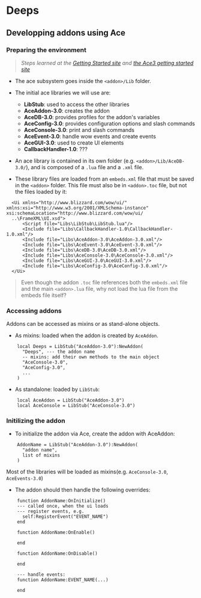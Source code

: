 # Deeps #

## Developping addons using Ace

### Preparing the environment

> *Steps learned at the
[Getting Started site](https://wow.gamepedia.com/WelcomeHome_-_Your_first_Ace3_Addon)
and
[the Ace3 getting started site](https://www.wowace.com/projects/ace3/pages/getting-started)*

- The ace subsystem goes inside the `<addon>/Lib` folder.
- The initial ace libraries we will use are:
    - **LibStub**:
      used to access the other libraries
    - **AceAddon-3.0**:
      creates the addon
    - **AceDB-3.0**:
      provides profiles for the addon's variables
    - **AceConfig-3.0**:
      provides configuration options and slash commands
    - **AceConsole-3.0**:
      print and slash commands
    - **AceEvent-3.0**:
      handle wow events and create events
    - **AceGUI-3.0**:
      used to create UI elements
    - **CallbackHandler-1.0**:
      ???

- An ace library is contained in its own folder (e.g. `<addon>/Lib/AceDB-3.0/`), and is composed of a `.lua` file and a `.xml` file.
- These library files are loaded from an `embeds.xml` file that must be saved in the `<addon>` folder. This file must also be in `<addon>.toc` file, but not the files loaded by it:

```
  <Ui xmlns="http://www.blizzard.com/wow/ui/" xmlns:xsi="http://www.w3.org/2001/XMLSchema-instance" xsi:schemaLocation="http://www.blizzard.com/wow/ui/
  ..\FrameXML\UI.xsd">
      <Script file="Libs\LibStub\LibStub.lua"/>
      <Include file="Libs\CallbackHandler-1.0\CallbackHandler-1.0.xml"/>
      <Include file="Libs\AceAddon-3.0\AceAddon-3.0.xml"/>
      <Include file="Libs\AceEvent-3.0\AceEvent-3.0.xml"/>
      <Include file="Libs\AceDB-3.0\AceDB-3.0.xml"/>
      <Include file="Libs\AceConsole-3.0\AceConsole-3.0.xml"/>
      <Include file="Libs\AceGUI-3.0\AceGUI-3.0.xml"/>
      <Include file="Libs\AceConfig-3.0\AceConfig-3.0.xml"/>
  </Ui>
```


> Even though the addon `.toc` file references both the `embeds.xml` file and the main `<addon>.lua` file, why not load the lua file from the embeds file itself?


### Accessing addons

Addons can be accessed as mixins or as stand-alone objects.

- As mixins: loaded when the addon is created by `AceAddon`.

```
    local Deeps = LibStub("AceAddon-3.0"):NewAddon(
      "Deeps", --- the addon name
      -- mixins: add their own methods to the main object
      "AceConsole-3.0",
      "AceConfig-3.0",
      ...
    )
```


- As standalone: loaded by `LibStub`:

```
    local AceAddon = LibStub("AceAddon-3.0")
    local AceConsole = LibStub("AceConsole-3.0")
```


### Initilizing the addon

- To initialize the addon via Ace, create the addon with AceAddon:

```
    AddonName = LibStub("AceAddon-3.0"):NewAddon(
      "addon name",
      list of mixins
    )
```

  Most of the libraries will be loaded as mixins(e.g. `AceConsole-3.0`, `AceEvents-3.0`)

- The addon should then handle the following overrides:

```
    function AddonName:OnInitialize()
    --- called once, when the ui loads
    --- register events, e.g.
      self:RegisterEvent("EVENT_NAME")
    end

    function AddonName:OnEnable()

    end

    function AddonName:OnDisable()

    end

    --- handle events:
    function AddonName:EVENT_NAME(...)

    end
```
